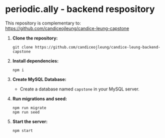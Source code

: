 # periodic.ally - backend respository  

This repository is complementary to: https://github.com/candiceojleung/candice-leung-capstone 

1.  **Clone the repository:**

    ```
    git clone https://github.com/candiceojleung/candice-leung-backend-capstone
    ```

2.  **Install dependencies:**

    ```
    npm i
    ```

3.  **Create MySQL Database:**

    *   Create a database named `capstone` in your MySQL server.

4.  **Run migrations and seed:**

    ```
    npm run migrate
    npm run seed
    ```

5.  **Start the server:**

    ```
    npm start
    
    ```